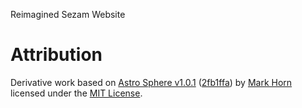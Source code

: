 Reimagined Sezam Website

# Attribution
Derivative work based on [Astro Sphere v1.0.1](https://github.com/markhorn-dev/astro-sphere) ([2fb1ffa](https://github.com/markhorn-dev/astro-sphere/commit/2fb1ffabb12945fbbb5683ec2b1159c9d83cb59f)) by [Mark Horn](https://github.com/markhorn-dev) licensed under the [MIT License](https://github.com/markhorn-dev/astro-sphere/blob/2fb1ffabb12945fbbb5683ec2b1159c9d83cb59f/LICENSE).


